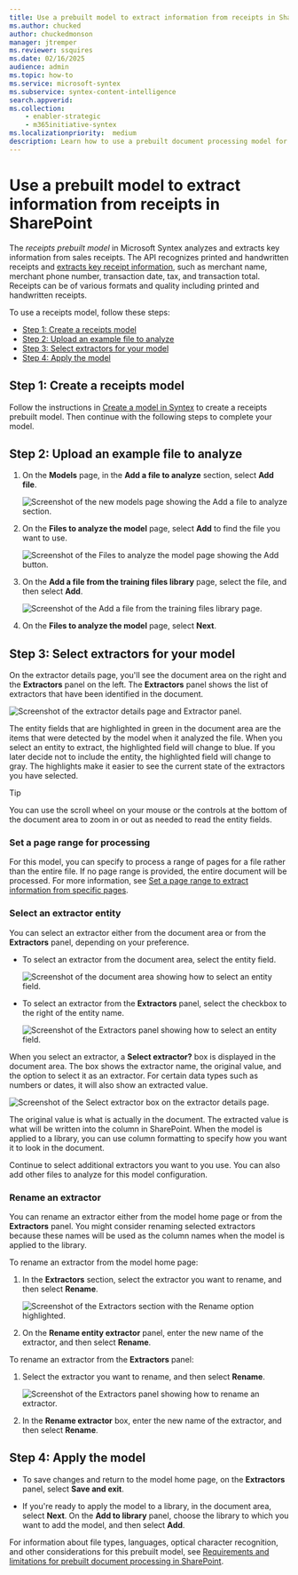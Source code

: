 ```yaml
---
title: Use a prebuilt model to extract information from receipts in SharePoint
ms.author: chucked
author: chuckedmonson
manager: jtremper
ms.reviewer: ssquires
ms.date: 02/16/2025
audience: admin
ms.topic: how-to
ms.service: microsoft-syntex
ms.subservice: syntex-content-intelligence
search.appverid: 
ms.collection: 
    - enabler-strategic
    - m365initiative-syntex
ms.localizationpriority:  medium
description: Learn how to use a prebuilt document processing model for receipts in SharePoint.
---
```


# Use a prebuilt model to extract information from receipts in SharePoint

The *receipts prebuilt model* in Microsoft Syntex analyzes and extracts key information from sales receipts. The API recognizes printed and handwritten receipts and [extracts key receipt information](/azure/applied-ai-services/form-recognizer/concept-receipt#field-extraction), such as merchant name, merchant phone number, transaction date, tax, and transaction total. Receipts can be of various formats and quality including printed and handwritten receipts.

To use a receipts model, follow these steps:

- [Step 1: Create a receipts model](#step-1-create-a-receipts-model)
- [Step 2: Upload an example file to analyze](#step-2-upload-an-example-file-to-analyze)
- [Step 3: Select extractors for your model](#step-3-select-extractors-for-your-model)
- [Step 4: Apply the model](#step-4-apply-the-model)

## Step 1: Create a receipts model

Follow the instructions in [Create a model in Syntex](create-syntex-model.md#create-a-prebuilt-model) to create a receipts prebuilt model. Then continue with the following steps to complete your model.

## Step 2: Upload an example file to analyze

1. On the **Models** page, in the **Add a file to analyze** section, select **Add file**.

    ![Screenshot of the new models page showing the Add a file to analyze section.](../media/content-understanding/prebuilt-add-file-to-analyze-receipt.png) 

2. On the **Files to analyze the model** page, select **Add** to find the file you want to use.

    ![Screenshot of the Files to analyze the model page showing the Add button.](../media/content-understanding/prebuilt-add-file-button.png) 

3. On the **Add a file from the training files library** page, select the file, and then select **Add**.

    ![Screenshot of the Add a file from the training files library page.](../media/content-understanding/prebuilt-add-file-from-training-library.png) 

4. On the **Files to analyze the model** page, select **Next**.

## Step 3: Select extractors for your model

On the extractor details page, you'll see the document area on the right and the **Extractors** panel on the left. The **Extractors** panel shows the list of extractors that have been identified in the document.

   ![Screenshot of the extractor details page and Extractor panel.](../media/content-understanding/prebuilt-extractor-details-page.png) 

The entity fields that are highlighted in green in the document area are the items that were detected by the model when it analyzed the file. When you select an entity to extract, the highlighted field will change to blue. If you later decide not to include the entity, the highlighted field will change to gray. The highlights make it easier to see the current state of the extractors you have selected.

> [!TIP]
> You can use the scroll wheel on your mouse or the controls at the bottom of the document area to zoom in or out as needed to read the entity fields.

### Set a page range for processing

For this model, you can specify to process a range of pages for a file rather than the entire file. If no page range is provided, the entire document will be processed. For more information, see [Set a page range to extract information from specific pages](page-range.md).

### Select an extractor entity

You can select an extractor either from the document area or from the **Extractors** panel, depending on your preference.
 
- To select an extractor from the document area, select the entity field.

    ![Screenshot of the document area showing how to select an entity field.](../media/content-understanding/prebuilt-document-area-select-field.png) 

- To select an extractor from the **Extractors** panel, select the checkbox to the right of the entity name.

    ![Screenshot of the Extractors panel showing how to select an entity field.](../media/content-understanding/prebuilt-extractors-panel-select-field.png) 

When you select an extractor, a **Select extractor?** box is displayed in the document area. The box shows the extractor name, the original value, and the option to select it as an extractor. For certain data types such as numbers or dates, it will also show an extracted value.

   ![Screenshot of the Select extractor box on the extractor details page.](../media/content-understanding/prebuilt-select-distractor-box.png) 

The original value is what is actually in the document. The extracted value is what will be written into the column in SharePoint. When the model is applied to a library, you can use column formatting to specify how you want it to look in the document.

Continue to select additional extractors you want to you use. You can also add other files to analyze for this model configuration.

### Rename an extractor

You can rename an extractor either from the model home page or from the **Extractors** panel. You might consider renaming selected extractors because these names will be used as the column names when the model is applied to the library.

To rename an extractor from the model home page:

1. In the **Extractors** section, select the extractor you want to rename, and then select **Rename**.

    ![Screenshot of the Extractors section with the Rename option highlighted.](../media/content-understanding/prebuilt-model-page-rename-extractor.png) 

2. On the **Rename entity extractor** panel, enter the new name of the extractor, and then select **Rename**.

To rename an extractor from the **Extractors** panel:

1. Select the extractor you want to rename, and then select **Rename**.

    ![Screenshot of the Extractors panel showing how to rename an extractor.](../media/content-understanding/prebuilt-extractors-panel-rename-field.png) 

2. In the **Rename extractor** box, enter the new name of the extractor, and then select **Rename**.

## Step 4: Apply the model

- To save changes and return to the model home page, on the **Extractors** panel, select **Save and exit**.

- If you're ready to apply the model to a library, in the document area, select **Next**. On the **Add to library** panel, choose the library to which you want to add the model, and then select **Add**.

For information about file types, languages, optical character recognition, and other considerations for this prebuilt model, see [Requirements and limitations for prebuilt document processing in SharePoint](prebuilt-requirements.md).